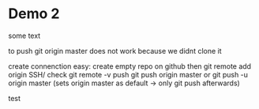 # Demo 2

some text

to push 
git origin master does not work because we didnt clone it

create connenction
easy:
create empty repo on github
then
git remote add origin SSH/
check
git remote -v
push
git push origin master  or git push -u  origin master (sets origin master as default -> only git push afterwards)

test
